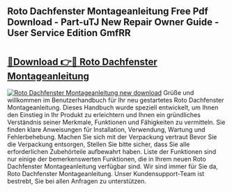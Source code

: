 ## Roto Dachfenster Montageanleitung Free Pdf Download - Part-uTJ New Repair Owner Guide - User Service Edition GmfRR

# <h2><a href="http://df6vc6.blite.top/?on=Roto+Dachfenster+Montageanleitung">🔗Download 👉🔴 Roto Dachfenster Montageanleitung</a></h2>

[![Roto Dachfenster Montageanleitung new download](https://i.imgur.com/lujVjoI.png)](http://df6vc6.blite.top/?on=Roto+Dachfenster+Montageanleitung)
Grüße und willkommen im Benutzerhandbuch für Ihr neu gestartetes Roto Dachfenster Montageanleitung. Dieses Handbuch wurde speziell entwickelt, um Ihnen den Einstieg in Ihr Produkt zu erleichtern und Ihnen ein gründliches Verständnis seiner Merkmale, Funktionen und Fähigkeiten zu vermitteln. Sie finden klare Anweisungen für Installation, Verwendung, Wartung und Fehlerbehebung. Machen Sie sich mit der Verpackung vertraut Bevor Sie die Verpackung entsorgen, Stellen Sie bitte sicher, dass Sie alle erforderlichen Zubehörteile aufbewahrt haben. Liste der Funktionen sind nur einige der bemerkenswerten Funktionen, die in Ihrem neuen Roto Dachfenster Montageanleitung verfügbar sind. Wir sind immer für Sie da, Roto Dachfenster Montageanleitung. Unser Kundensupport-Team ist bestrebt, Sie bei allen Anfragen zu unterstützen.
